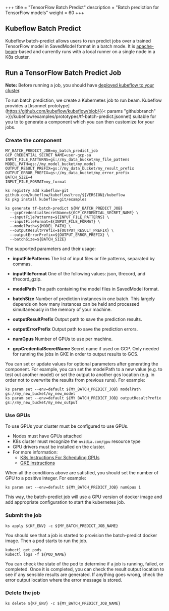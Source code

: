 +++
title = "TensorFlow Batch Predict"
description = "Batch prediction for TensorFlow models"
weight = 60
+++

## Kubeflow Batch Predict

Kubeflow batch-predict allows users to run predict jobs over a trained
TensorFlow model in SavedModel format in a batch mode. It is
[apache-beam](https://beam.apache.org/)-based and currently runs with a local
runner on a single node in a K8s cluster.


## Run a TensorFlow Batch Predict Job

**Note:** Before running a job, you should have [deployed kubeflow to your cluster](#deploy-kubeflow).

To run batch prediction, we create a Kubernetes job to run beam.  Kubeflow provides a [ksonnet prototype](https://github.com/kubeflow/kubeflow/blob/{{< params "githubbranch" >}}/kubeflow/examples/prototypes/tf-batch-predict.jsonnet) suitable for you to to generate a component which you can then customize for your jobs.

### Create the component

```
MY_BATCH_PREDICT_JOB=my_batch_predict_job
GCP_CREDENTIAL_SECRET_NAME=user-gcp-sa
INPUT_FILE_PATTERNS=gs://my_data_bucket/my_file_pattens
MODEL_PATH=gs://my_model_bucket/my_model
OUTPUT_RESULT_PREFIX=gs://my_data_bucket/my_result_prefix
OUTPUT_ERROR_PREFIX=gs://my_data_bucket/my_error_prefix
BATCH_SIZE=4
INPUT_FILE_FORMAT=my_format

ks registry add kubeflow-git github.com/kubeflow/kubeflow/tree/${VERSION}/kubeflow
ks pkg install kubeflow-git/examples

ks generate tf-batch-predict ${MY_BATCH_PREDICT_JOB}
  --gcpCredentialSecretName=${GCP_CREDENTIAL_SECRET_NAME} \
  --inputFilePatterns=${INPUT_FILE_PATTERNS} \
  --inputFileFormat=${INPUT_FILE_FORMAT} \
  --modelPath=${MODEL_PATH} \
  --outputResultPrefix=${OUTPUT_RESULT_PREFIX} \
  --outputErrorPrefix=${OUTPUT_ERROR_PREFIX} \
  --batchSize=${BATCH_SIZE}
```

The supported parameters and their usage:

  * **inputFilePatterns** The list of input files or file patterns, separated by commas.

  * **inputFileFormat** One of the following values: json, tfrecord, and tfrecord_gzip.

  * **modelPath** The path containing the model files in SavedModel format.

  * **batchSize** Number of prediction instances in one batch. This largely
    depends on how many instances can be held and processed simultaneously in the
    memory of your machine.

  * **outputResultPrefix** Output path to save the prediction results.

  * **outputErrorPrefix** Output path to save the prediction errors.

  * **numGpus** Number of GPUs to use per machine.

  * **gcpCredentialSecretName** Secret name if used on GCP. Only needed for running the jobs in GKE in order to output results to GCS.

You can set or update values for optional parameters after generating the
component. For example, you can set the modelPath to a new value (e.g. to test
out another model) or set the output to another gcs location (e.g. in order not
to overwrite the results from previous
runs). For example:

```
ks param set --env=default ${MY_BATCH_PREDICT_JOB} modelPath gs://my_new_bucket/my_new_model
ks param set --env=default ${MY_BATCH_PREDICT_JOB} outputResultPrefix gs://my_new_bucket/my_new_output
```


### Use GPUs

To use GPUs your cluster must be configured to use GPUs.

  * Nodes must have GPUs attached
  * K8s cluster must recognize the `nvidia.com/gpu` resource type
  * GPU drivers must be installed on the cluster.
  * For more information:
      * [K8s Instructions For Scheduling GPUs](https://kubernetes.io/docs/tasks/manage-gpus/scheduling-gpus/)
      * [GKE Instructions](https://cloud.google.com/kubernetes-engine/docs/concepts/gpus)

When all the conditions above are satisfied, you should set the number of GPU to a positive
integer. For example:

```
ks param set --env=default ${MY_BATCH_PREDICT_JOB} numGpus 1
```

This way, the batch-predict job will use a GPU version of docker image and add appropriate
configuration to start the kubernetes job.


### Submit the job

```
ks apply ${KF_ENV} -c ${MY_BATCH_PREDICT_JOB_NAME}
```

You should see that a job is started to provision the batch-predict docker image.
Then a pod starts to run the job.

```
kubectl get pods
kubectl logs -f ${POD_NAME}
```

You can check the state of the pod to determine if a job is running,
failed, or completed. Once it is completed, you can check
the result output location to see if any sensible results are generated. If
anything goes wrong, check the error output location where the error message is
stored.

### Delete the job

```
ks delete ${KF_ENV} -c ${MY_BATCH_PREDICT_JOB_NAME}
```
